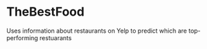 # TheBestFood
Uses information about restaurants on Yelp to predict which are top-performing restuarants
